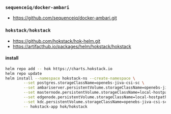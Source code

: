 
### `sequenceiq/docker-ambari`

- https://github.com/sequenceiq/docker-ambari.git


### `hokstack/hokstack`

- https://github.com/hokstack/hok-helm.git
- https://artifacthub.io/packages/helm/hokstack/hokstack

#### install

~~~~ bash
helm repo add -- hok https://charts.hokstack.io
helm repo update
helm install --namespace hokstack-ns --create-namespace \
        --set postgres.storageClassName=openebs-jiva-csi-sc \
        --set ambariserver.persistentVolume.storageClassName=openebs-jiva-csi-sc \
        --set masternode.persistentVolume.storageClassName=local-hostpath,datanode.persistentVolume.storageClassName=local-hostpath \
        --set edgenode.persistentVolume.storageClassName=local-hostpath \
        --set kdc.persistentVolume.storageClassName=openebs-jiva-csi-sc \
        -- hokstack-app hok/hokstack
~~~~

